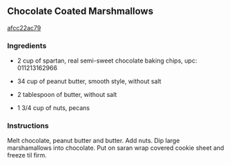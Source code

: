 ## Chocolate Coated Marshmallows

[afcc22ac79](http://www.food.com/recipe/chocolate-coated-marshmallows-117853)

### Ingredients

 - 2 cup of spartan, real semi-sweet chocolate baking chips, upc: 011213162966

 - 34 cup of peanut butter, smooth style, without salt

 - 2 tablespoon of butter, without salt

 - 1 3/4 cup of nuts, pecans

### Instructions

Melt chocolate, peanut butter and butter. Add nuts. Dip large marshamallows into chocolate. Put on saran wrap covered cookie sheet and freeze til firm.